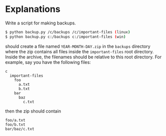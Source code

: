# Explanations

Write a script for making backups.

```bash
$ python backup.py /c/backups /c/important-files (linux)
$ python backup.py c:/backups c:/important-files (win)
```

should create a file named `YEAR-MONTH-DAY.zip` in the `backups` directory
where the zip contains all files inside the `important-files` root directory.
Inside the archive, the filenames should be relative to this root directory. For example,
say you have the following files:

```text
c
  important-files
    foo
      a.txt
      b.txt
    bar
      baz
        c.txt
```

then the zip should contain

```text
foo/a.txt
foo/b.txt
bar/baz/c.txt
```
